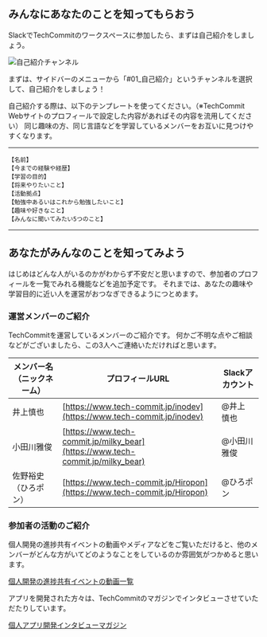 ## みんなにあなたのことを知ってもらおう
SlackでTechCommitのワークスペースに参加したら、まずは自己紹介をしましょう。

![自己紹介チャンネル](/images/preparation-tool/self-introduction.jpg)

まずは、サイドバーのメニューから「#01_自己紹介」というチャンネルを選択して、自己紹介をしましょう！

自己紹介する際は、以下のテンプレートを使ってください。（※TechCommit Webサイトのプロフィールで設定した内容があればその内容を流用してください）
同じ趣味の方、同じ言語などを学習しているメンバーをお互いに見つけやすくなります。

---
```
【名前】
【今までの経験や経歴】
【学習の目的】
【将来やりたいこと】
【活動拠点】
【勉強中あるいはこれから勉強したいこと】
【趣味や好きなこと】
【みんなに聞いてみたい5つのこと】
```
---

## あなたがみんなのことを知ってみよう
はじめはどんな人がいるのかがわからず不安だと思いますので、参加者のプロフィールを一覧でみれる機能などを追加予定です。
それまでは、あなたの趣味や学習目的に近い人を運営がおつなぎできるようにつとめます。

### 運営メンバーのご紹介
TechCommitを運営しているメンバーのご紹介です。
何かご不明な点やご相談などがございましたら、この3人へご連絡いただければと思います。

| メンバー名（ニックネーム） | プロフィールURL | Slackアカウント |
| -------| --------------| --- |
| 井上慎也 | [https://www.tech-commit.jp/inodev](https://www.tech-commit.jp/inodev) | @井上 慎也 |
| 小田川雅俊 | [https://www.tech-commit.jp/milky_bear](https://www.tech-commit.jp/milky_bear) | @小田川雅俊 |
| 佐野裕史（ひろポン） | [https://www.tech-commit.jp/Hiropon](https://www.tech-commit.jp/Hiropon) | @ひろポン|

### 参加者の活動のご紹介
個人開発の進捗共有イベントの動画やメディアなどをご覧いただけると、他のメンバーがどんな方がいてどのようなことをしているのか雰囲気がつかめると思います。

[個人開発の進捗共有イベントの動画一覧](https://www.tech-commit.jp/main/event_archives?title=&tag_ids%5B%5D=1)

アプリを開発された方々は、TechCommitのマガジンでインタビューさせていただたりしています。

[個人アプリ開発インタビューマガジン](https://note.com/tech_commit/m/mfe8deb8dc646)
